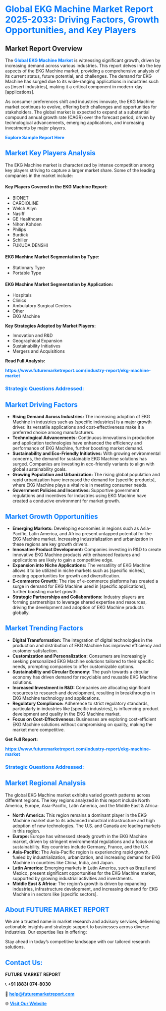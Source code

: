 <h1 style="color: #007BFF;">Global EKG Machine Market Report 2025-2033: Driving Factors, Growth Opportunities, and Key Players</h1>

<section id="overview">
<h2>Market Report Overview</h2>
<p>The <a href="https://www.futuremarketreport.com/industry-report/ekg-machine-market" style="color: #007BFF; text-decoration: none;"><strong>Global EKG Machine Market</strong></a> is witnessing significant growth, driven by increasing demand across various industries. This report delves into the key aspects of the EKG Machine market, providing a comprehensive analysis of its current status, future potential, and challenges. The demand for EKG Machine has surged due to its wide-ranging applications in industries such as [insert industries], making it a critical component in modern-day [applications].</p>
<p>As consumer preferences shift and industries innovate, the EKG Machine market continues to evolve, offering both challenges and opportunities for stakeholders. The global market is expected to expand at a substantial compound annual growth rate (CAGR) over the forecast period, driven by technological advancements, emerging applications, and increasing investments by major players.</p>
</section>

<section id="overview">
<p><a href="https://www.futuremarketreport.com/request-sample/reportId=111837" style="color: #007BFF; text-decoration: none;"><strong>Explore Sample Report Here</strong></a></p>
</section>

<section id="key-players">
<h2 style="color: #007BFF;">Market Key Players Analysis</h2>
<p>The EKG Machine market is characterized by intense competition among key players striving to capture a larger market share. Some of the leading companies in the market include:</p>
<h4>Key Players Covered in the EKG Machine Report:</h4>
<ul><li>BIONET</li><li>CARDIOLINE</li><li>Welch Allyn</li><li>Nasiff</li><li>GE Healthcare</li><li>Nihon Kohden</li><li>Philips</li><li>Burdick</li><li>Schiller</li><li>FUKUDA DENSHI</li></ul>
<h4>EKG Machine Market Segmentation by Type:</h4>
<ul><li>Stationary Type</li><li>Portable Type</li></ul>

<h4>EKG Machine Market Segmentation by Application:</h4>
<ul><li>Hospitals</li><li>Clinics</li><li>Ambulatory Surgical Centers</li><li>Other</li><li>EKG Machine</li></ul>
<p><strong>Key Strategies Adopted by Market Players:</strong></p>
<ul>
<li>Innovation and R&D</li>
<li>Geographical Expansion</li>
<li>Sustainability Initiatives</li>
<li>Mergers and Acquisitions</li>
</ul>
</section>

<section>
<p><strong>Read Full Analysis: </strong></p><a href="https://www.futuremarketreport.com/industry-report/ekg-machine-market" style="color: #007BFF; text-decoration: none;"><strong>https://www.futuremarketreport.com/industry-report/ekg-machine-market</strong></a>
<h3 style="color: #007BFF;">Strategic Questions Addressed:</h3>
</section>

<section id="driving-factors">
<h2 style="color: #007BFF;">Market Driving Factors</h2>
<ul>
<li><strong>Rising Demand Across Industries:</strong> The increasing adoption of EKG Machine in industries such as [specific industries] is a major growth driver. Its versatile applications and cost-effectiveness make it a preferred choice among manufacturers.</li>
<li><strong>Technological Advancements:</strong> Continuous innovations in production and application technologies have enhanced the efficiency and performance of EKG Machine, further boosting market demand.</li>
<li><strong>Sustainability and Eco-Friendly Initiatives:</strong> With growing environmental concerns, the demand for sustainable EKG Machine solutions has surged. Companies are investing in eco-friendly variants to align with global sustainability goals.</li>
<li><strong>Growing Population and Urbanization:</strong> The rising global population and rapid urbanization have increased the demand for [specific products], where EKG Machine plays a vital role in meeting consumer needs.</li>
<li><strong>Government Policies and Incentives:</strong> Supportive government regulations and incentives for industries using EKG Machine have created a conducive environment for market growth.</li>
</ul>
</section>

<section id="growth-opportunities">
<h2 style="color: #007BFF;">Market Growth Opportunities</h2>
<ul>
<li><strong>Emerging Markets:</strong> Developing economies in regions such as Asia-Pacific, Latin America, and Africa present untapped potential for the EKG Machine market. Increasing industrialization and urbanization in these regions are key growth drivers.</li>
<li><strong>Innovative Product Development:</strong> Companies investing in R&D to create innovative EKG Machine products with enhanced features and applications are likely to gain a competitive edge.</li>
<li><strong>Expansion into Niche Applications:</strong> The versatility of EKG Machine allows it to be utilized in niche markets such as [specific niches], creating opportunities for growth and diversification.</li>
<li><strong>E-commerce Growth:</strong> The rise of e-commerce platforms has created a surge in demand for EKG Machine used in [specific applications], further boosting market growth.</li>
<li><strong>Strategic Partnerships and Collaborations:</strong> Industry players are forming partnerships to leverage shared expertise and resources, driving the development and adoption of EKG Machine products globally.</li>
</ul>
</section>

<section id="trending-factors">
<h2 style="color: #007BFF;">Market Trending Factors</h2>
<ul>
<li><strong>Digital Transformation:</strong> The integration of digital technologies in the production and distribution of EKG Machine has improved efficiency and customer satisfaction.</li>
<li><strong>Customization and Personalization:</strong> Consumers are increasingly seeking personalized EKG Machine solutions tailored to their specific needs, prompting companies to offer customizable options.</li>
<li><strong>Sustainability and Circular Economy:</strong> The push towards a circular economy has driven demand for recyclable and reusable EKG Machine solutions.</li>
<li><strong>Increased Investment in R&D:</strong> Companies are allocating significant resources to research and development, resulting in breakthroughs in EKG Machine technology and applications.</li>
<li><strong>Regulatory Compliance:</strong> Adherence to strict regulatory standards, particularly in industries like [specific industries], is influencing product development and quality in the EKG Machine market.</li>
<li><strong>Focus on Cost-Effectiveness:</strong> Businesses are exploring cost-efficient EKG Machine solutions without compromising on quality, making the market more competitive.</li>
</ul>
</section>

<section>
<p><strong>Get Full Report: </strong></p><a href="https://www.futuremarketreport.com/industry-report/ekg-machine-market" style="color: #007BFF; text-decoration: none;"><strong>https://www.futuremarketreport.com/industry-report/ekg-machine-market</strong></a>
<h3 style="color: #007BFF;">Strategic Questions Addressed:</h3>
</section>


<section id="regional-analysis">
<h2 style="color: #007BFF;">Market Regional Analysis</h2>
<p>The global EKG Machine market exhibits varied growth patterns across different regions. The key regions analyzed in this report include North America, Europe, Asia-Pacific, Latin America, and the Middle East & Africa:</p>
<ul>
<li><strong>North America:</strong> This region remains a dominant player in the EKG Machine market due to its advanced industrial infrastructure and high adoption of new technologies. The U.S. and Canada are leading markets in this region.</li>
<li><strong>Europe:</strong> Europe has witnessed steady growth in the EKG Machine market, driven by stringent environmental regulations and a focus on sustainability. Key countries include Germany, France, and the U.K.</li>
<li><strong>Asia-Pacific:</strong> The Asia-Pacific region is experiencing rapid growth, fueled by industrialization, urbanization, and increasing demand for EKG Machine in countries like China, India, and Japan.</li>
<li><strong>Latin America:</strong> Emerging markets in Latin America, such as Brazil and Mexico, present significant opportunities for the EKG Machine market, supported by growing industrial activities and investments.</li>
<li><strong>Middle East & Africa:</strong> The region’s growth is driven by expanding industries, infrastructure development, and increasing demand for EKG Machine in sectors like [specific sectors].</li>
</ul>
</section>

<footer>
<h2 style="color: #007BFF;">About FUTURE MARKET REPORT</h2>
<p>We are a trusted name in market research and advisory services, delivering actionable insights and strategic support to businesses across diverse industries. Our expertise lies in offering:</p>

<p>Stay ahead in today’s competitive landscape with our tailored research solutions.</p>

<h2 style="color: #007BFF;">Contact Us:</h2>
<p><strong>FUTURE MARKET REPORT</strong></p>
<p>📞 <strong>+91 (883) 074-8030</strong></p>
<p>📧 <strong><a href="mailto:help@futuremarketreport.com" style="color: #007BFF;">help@futuremarketreport.com</a></strong></p>
<p>🌐 <strong><a href="https://www.futuremarketreport.com/" style="color: #007BFF;">Visit Our Website</a></strong></p>
</footer>